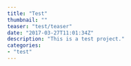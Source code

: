 ```yaml
---
title: "Test"
thumbnail: ""
teaser: "test/teaser"
date: "2017-03-27T11:01:34Z"
description: "This is a test project."
categories: 
- "test"
---
```

